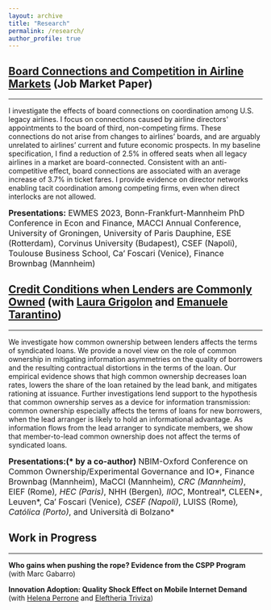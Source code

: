 ```yaml
---
layout: archive
title: "Research"
permalink: /research/
author_profile: true
---
```


## [Board Connections and Competition in Airline Markets](/files/JMP.pdf) (Job Market Paper)

---------

<p class="text-justify">I investigate the effects of board connections on coordination among U.S. legacy airlines. I focus on connections caused by airline directors' appointments to the board of third, non-competing firms. These connections do not arise from changes to airlines’ boards, and are arguably unrelated to airlines’ current and future economic prospects. In my baseline specification, I find a reduction of 2.5% in offered seats when all legacy airlines in a market are board-connected. Consistent with an anti-competitive effect, board connections are associated with an average increase of 3.7% in ticket fares. I provide evidence on director networks enabling tacit coordination among competing firms, even when direct interlocks are not allowed. </p>

<font size="-0.5"><b>Presentations:</b> EWMES 2023, Bonn-Frankfurt-Mannheim PhD Conference in Econ and Finance, MACCI Annual Conference, University of Groningen, University of Paris Dauphine, ESE (Rotterdam), Corvinus University (Budapest), CSEF (Napoli), Toulouse Business School, Ca’ Foscari (Venice), Finance Brownbag (Mannheim) </font>

## [Credit Conditions when Lenders are Commonly Owned](/files/ColomboGrigolonTarantino_CreditConditionsWhenLendersAreCommonlyOwned.pdf) (with [Laura Grigolon](https://sites.google.com/site/lauragrig/home) and [Emanuele Tarantino](https://sites.google.com/site/etarantino/))

---------

<p class="text-justify">We investigate how common ownership between lenders affects the terms of syndicated loans. We provide a novel view on the role of common ownership in mitigating information asymmetries on the quality of borrowers and the resulting contractual distortions in the terms of the loan. Our empirical evidence shows that high common ownership decreases loan rates, lowers the share of the loan retained by the lead bank, and mitigates rationing at issuance. Further investigations lend support to the hypothesis that common ownership serves as a device for information transmission: common ownership especially affects the terms of loans for new borrowers, when the lead arranger is likely to hold an informational advantage. As information flows from the lead arranger to syndicate members, we show that member-to-lead common ownership does not affect the terms of syndicated loans.</p>

<font size="-0.5"><b>Presentations:(* by a co-author)</b> NBIM-Oxford Conference on Common Ownership/Experimental Governance and IO*, Finance Brownbag (Mannheim), MaCCI (Mannheim)*, CRC (Mannheim)*, EIEF (Rome)*, HEC (Paris)*, NHH (Bergen)*, IIOC*, Montreal*, CLEEN*, Leuven*, Ca’ Foscari (Venice)*, CSEF (Napoli)*, LUISS (Rome)*, Católica (Porto)*, and Università di Bolzano* </font>

## Work in Progress
---------

**Who gains when pushing the rope? Evidence from the CSPP Program** (with Marc Gabarro)

**Innovation Adoption: Quality Shock Effect on Mobile Internet Demand** (with [Helena Perrone](https://sites.google.com/site/helenaperrone2/) and [Eleftheria Triviza](https://sites.google.com/site/eleftheriatrivizaecon/home))
